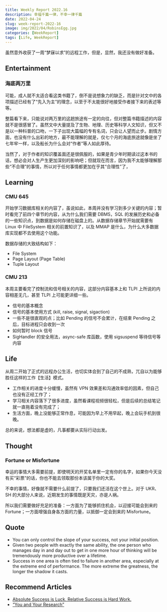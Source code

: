 ```yaml
---
title: Weekly Report 2022.16
description: 幸福千篇一律，不幸一律千篇
date: 2022-04-24
slug: week-report-2022-16
image: img/2022/04/RobinsEgg.jpg
categories: [WeekReport]
tags: [Life, WeekReport]
---
```


虽然意外收获了一周“梦寐以求”的远程工作，但是，显然，我还没有做好准备。

## Entertainment

### 海底两万里

可能，成人就不太适合看这类书籍了，倒不是说想象力的缺乏，而是针对文中的各项描述已经有了“先入为主”的理念，以至于不太能很好地接受作者接下来的表述等等。

整篇看下来，只能说对两万里的这趟旅途有一定的向往，但对整篇书籍描述的内容就不是很感冒了。虽然文中大量提及了生物、地理、历史等科学人文知识，但又不是以一种科普的口吻，一下子出现大篇幅的专有名词，只会让人望而止步。剧情方面，也没有什么出彩的地方，最不能理解的就是，仅七个月的海底旅途就像是坐了七年牢一样，以及船长为什么会对“作者”等人如此厚待。

当然了，对于作者的知识覆盖面还是很佩服的，如果是青少年时期读过这本书的话，想必会对人生产生更加深刻的影响吧；但就现在而言，因为我不太能够理解那些“不合理”的事情，所以对于任何事情都更加在乎其“合理性”了，

## Learning

### CMU 645

开始学习数据库相关的内容了，虽说如此，本周并没有学习到多少关键的内容；暂时看完了前四个章节的内容，从为什么我们需要 DBMS，SQL 的发展历史和必备的一些知识点，到数据是如何存储在磁盘上的。从数据存储章节开始就需要有 Linux 中 FileSystem 相关的前置知识了，以及 MMAP 是什么，为什么大多数据库实现都不去使用这个功能。

数据存储的大致结构如下：

- File System
- Page Layout (Page Table)
- Tuple Layout

### CMU 213

本周主要看完了控制流和信号相关的内容，这部分内容基本上和 TLPI 上所说的内容相差无几，甚至 TLPI 上可能更详细一些。

- 信号的基本概念
- 信号的基本使用方式 (kill, raise, signal, sigaction)
- 一些不是很直观的点；比如 Pending 的信号不会累计，在结束 Pending 之后，目标进程只会收到一次
- 如何暂时 block 信号
- SigHandler 的安全用法，async-safe 库函数，使用 sigsuspend 等待信号等内容

## Life

从周二开始了正式的远程办公生活，也切实体会到了自己的不成熟，兀自以为能够胜任这样的工作【生活】模式。

- 工作相关的进度十分缓慢，虽然有 VPN 效果差和沟通效率低的因素，但自己也没有正经工作了；
- 学习相关内容落下了很多进度，虽然看课程视频很轻松，但是后续的总结笔记就一直拖着没有完成了；
- 生活方面，晚上没能够正常作息，可能因为早上不用早起，晚上会玩手机到很晚。

总的来说，想法都是虚的，凡事都要从实际行动出发。

## Thought

### Fortune or Misfortune

幸运的事情大多需要前提，即使明天的开奖名单里一定有你的名字，如果你今天没有买“彩票”的话，你也不能去领取那份本该属于你的大奖。

不幸的事情，好像就不需要什么前提了，只要我们还活在这个世上。对于 UKR、SH 的大部分人来说，近期发生的事情既是天灾，亦是人祸。

所以我们需要做好充足的准备：一方面为了能够抓住机会，以迎接可能会到来的 Fortune；一方面增强自身各方面的力量，以抵御一定会到来的 Misfortune。

## Quote

- You can only control the slope of your success, not your initial position.
- Given two people with exactly the same ability, the one person who manages day in and day out to get in one more hour of thinking will be tremendously more productive over a lifetime.
- Success in one area is often tied to failure in another area, especially at the extreme end of performance. The more extreme the greatness, the longer the shadow it casts.

## Recommend Articles

- [Absolute Success is Luck. Relative Success is Hard Work.](https://jamesclear.com/luck-vs-hard-work)
- [“You and Your Research”](https://jamesclear.com/great-speeches/you-and-your-research-by-richard-hamming)
